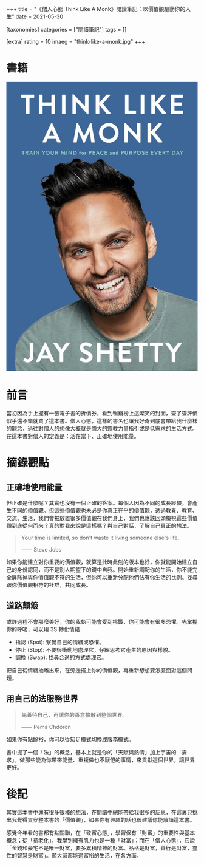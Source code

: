 +++
title = "《僧人心態 Think Like A Monk》閱讀筆記：以價值觀驅動你的人生"
date = 2021-05-30

[taxonomies]
categories = ["閱讀筆記"]
tags = []

[extra]
rating = 10
imaeg = "think-like-a-monk.jpg"
+++

# 書籍

[![](think-like-a-monk.jpg)](https://www.goodreads.com/book/show/51942513-think-like-a-monk)

# 前言

當初因為手上握有一張電子書的折價券，看到暢銷榜上這燦笑的封面，查了查評價似乎還不錯就買了這本書。僧人心態，這樣的書名也讓我好奇到底會帶給我什麼樣的觀念，過往對僧人的想像大概就是強大的宗教力量指引或是低需求的生活方式。在這本書對僧人的定義是：活在當下、正確地使用能量。

# 摘錄觀點

## 正確地使用能量

但正確是什麼呢？其實也沒有一個正確的答案。每個人因為不同的成長經驗，會產生不同的價值觀。但這些價值觀也未必是你真正在乎的價值觀，透過教養、教育、交流、生活，我們會被放置很多價值觀在我們身上，我們也應該回頭檢視這些價值觀到底從何而來？真的對我來說是這樣嗎？與自己對話，了解自己真正的想法。

> Your time is limited, so don't waste it living someone else's life.
>
> —— Steve Jobs

如果你能建立對你重要的價值觀，就算是此時此刻的版本也好，你就能開始建立自己的身份認同，而不是別人期望下的鏡中自我。開始重新調配你的生活，你不能完全屏除掉與你價值觀不符的生活，但你可以重新分配他們佔有你生活的比例。找尋跟你價值觀相符的社群，共同成長。

## 道路顛簸

或許過程不會那麼美好，你的我執可能會受到挑戰，你可能會有很多恐懼。先掌握你的呼吸，可以用 3S 轉化情緒
* 指認 (Spot): 察覺自己的情緒或恐懼。
* 停止 (Stop): 不要很衝動地處理它，仔細思考它產生的原因與樣貌。
* 調換 (Swap): 找尋合適的方式處理它。

把自己從情緒抽離出來，在旁邊擺上你的價值觀，再重新想想要怎麼面對這個問題。

## 用自己的法服務世界

> 先善待自己，再讓你的善意擴散到整個世界。
>
> —— Pema Chdörön

如果你有點餘裕，你可以從知足模式切換成服務模式。

書中提了一個「法」的概念，基本上就是你的「天賦與熱情」加上宇宙的「需求」。做那些能為你帶來能量、重複做也不厭倦的事情，來貢獻這個世界，讓世界更好。

# 後記

其實這本書中還有很多很棒的想法，在閱讀中總能帶給我很多的反思，在這裏只挑出我覺得貫穿整本書的「價值觀」，如果你有興趣的話也很建議你能讀讀這本書。

感覺今年看的書都有點關聯，在「致富心態」，學習保有「財富」的重要性與基本概念；從「抗老化」，我學到擁有肌力也是一種「財富」；而在「僧人心態」，它說「金錢和豪宅不是唯一財富，要多累積精神的財富。品格是財富，善行是財富，靈性的智慧是財富」。願大家都能過富裕的生活，在各方面。
